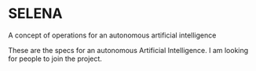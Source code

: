 # SELENA
A concept of operations for an autonomous artificial intelligence

These are the specs for an autonomous Artificial Intelligence. I am looking for people to join the project.
